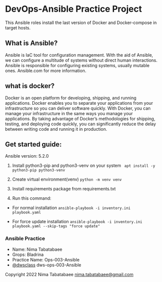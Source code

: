 # DevOps-Ansible Practice Project

This Ansible roles install the last version of Docker and Docker-compose in target hosts.

  ## What is Ansible?

Ansible is IaC tool for configuration management. With the aid of Ansible, we can configure a multitude of systems without direct human interactions.
Ansible is responsible for configuring existing systems, usually mutable ones.
Ansible.com for more information.

  ## what is docker?
 
Docker is an open platform for developing, shipping, and running applications. Docker enables you to separate your applications from your infrastructure so you can deliver software quickly. With Docker, you can manage your infrastructure in the same ways you manage your applications. By taking advantage of Docker’s methodologies for shipping, testing, and deploying code quickly, you can significantly reduce the delay between writing code and running it in production.

  ## Get started guide:

Ansible version: 5.2.0

1) Install python3-pip and python3-venv on your system
    ```  apt install -y python3-pip python3-venv ```
     
2) Create virtual environment(venv)
    ``` python -m venv venv ```
    
3) Install requirements package from requirements.txt

4) Run this command:
  - For normal installation
    ``` ansible-playbook -i inventory.ini playbook.yaml ```
    
  - For force update installation
    ``` ansible-playbook -i inventory.ini playbook.yaml --skip-tags "force update" ```
    
    
### Ansible Practice
- Name: Nima Tabatabaee
- Grops: Bladrina
- Practice Name: Ops-003-Ansible
- [@dwsclass](https://github.com/dwsclass) dws-ops-003-Ansible


Copyright 2022 Nima Tabatabaee <nima.tabatabaee@gmail.com>


